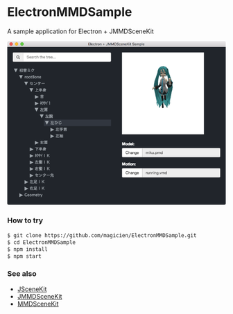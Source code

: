 # ElectronMMDSample

A sample application for Electron + JMMDSceneKit

![ScreenShot](https://github.com/magicien/ElectronMMDSample/blob/readme/readme/screenshot.png)

### How to try

```
$ git clone https://github.com/magicien/ElectronMMDSample.git
$ cd ElectronMMDSample
$ npm install
$ npm start
```

### See also

- [JSceneKit](https://github.com/magicien/JSceneKit/)
- [JMMDSceneKit](https://github.com/magicien/JMMDSceneKit/)
- [MMDSceneKit](https://github.com/magicien/MMDSceneKit/)

